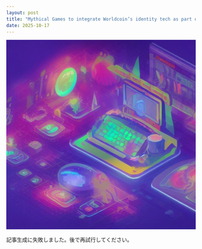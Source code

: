 ```yaml
---
layout: post
title: "Mythical Games to integrate Worldcoin’s identity tech as part of new funding round"
date: 2025-10-17
---
```


![記事画像](assets/images/20251017_web3.png)

記事生成に失敗しました。後で再試行してください。
